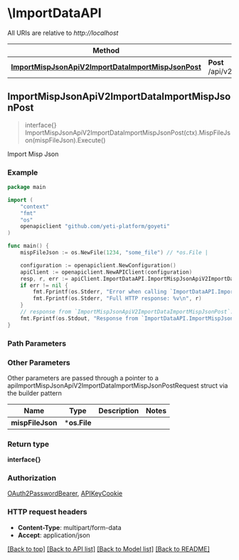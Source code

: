 # \ImportDataAPI

All URIs are relative to *http://localhost*

Method | HTTP request | Description
------------- | ------------- | -------------
[**ImportMispJsonApiV2ImportDataImportMispJsonPost**](ImportDataAPI.md#ImportMispJsonApiV2ImportDataImportMispJsonPost) | **Post** /api/v2/import_data/import_misp_json | Import Misp Json



## ImportMispJsonApiV2ImportDataImportMispJsonPost

> interface{} ImportMispJsonApiV2ImportDataImportMispJsonPost(ctx).MispFileJson(mispFileJson).Execute()

Import Misp Json

### Example

```go
package main

import (
	"context"
	"fmt"
	"os"
	openapiclient "github.com/yeti-platform/goyeti"
)

func main() {
	mispFileJson := os.NewFile(1234, "some_file") // *os.File | 

	configuration := openapiclient.NewConfiguration()
	apiClient := openapiclient.NewAPIClient(configuration)
	resp, r, err := apiClient.ImportDataAPI.ImportMispJsonApiV2ImportDataImportMispJsonPost(context.Background()).MispFileJson(mispFileJson).Execute()
	if err != nil {
		fmt.Fprintf(os.Stderr, "Error when calling `ImportDataAPI.ImportMispJsonApiV2ImportDataImportMispJsonPost``: %v\n", err)
		fmt.Fprintf(os.Stderr, "Full HTTP response: %v\n", r)
	}
	// response from `ImportMispJsonApiV2ImportDataImportMispJsonPost`: interface{}
	fmt.Fprintf(os.Stdout, "Response from `ImportDataAPI.ImportMispJsonApiV2ImportDataImportMispJsonPost`: %v\n", resp)
}
```

### Path Parameters



### Other Parameters

Other parameters are passed through a pointer to a apiImportMispJsonApiV2ImportDataImportMispJsonPostRequest struct via the builder pattern


Name | Type | Description  | Notes
------------- | ------------- | ------------- | -------------
 **mispFileJson** | ***os.File** |  | 

### Return type

**interface{}**

### Authorization

[OAuth2PasswordBearer](../README.md#OAuth2PasswordBearer), [APIKeyCookie](../README.md#APIKeyCookie)

### HTTP request headers

- **Content-Type**: multipart/form-data
- **Accept**: application/json

[[Back to top]](#) [[Back to API list]](../README.md#documentation-for-api-endpoints)
[[Back to Model list]](../README.md#documentation-for-models)
[[Back to README]](../README.md)

